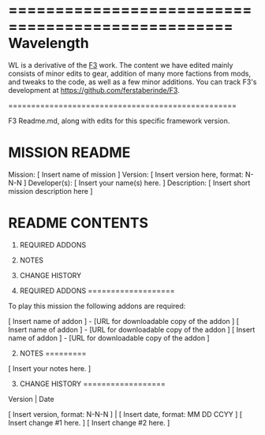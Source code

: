 ==================================================
Wavelength
==================================================

WL is a derivative of the [F3](http://ferstaberinde.com/f3/en//index.php?title=Main_Page) work. The content we have edited mainly consists of minor edits to gear, addition of many more factions from mods, and tweaks to the code, as well as a few minor additions. You can track F3's development at https://github.com/ferstaberinde/F3. 

==================================================

F3 Readme.md, along with edits for this specific framework version.

MISSION README
==============

Mission: [ Insert name of mission ]
Version: [ Insert version here, format: N-N-N ]
Developer(s): [ Insert your name(s) here. ]
Description: [ Insert short mission description here ]



README CONTENTS
===============

01. REQUIRED ADDONS
02. NOTES
03. CHANGE HISTORY

01. REQUIRED ADDONS
===================

To play this mission the following addons are required:

[ Insert name of addon ] - [URL for downloadable copy of the addon ]
[ Insert name of addon ] - [URL for downloadable copy of the addon ]
[ Insert name of addon ] - [URL for downloadable copy of the addon ]


02. NOTES
=========

[ Insert your notes here. ]



03. CHANGE HISTORY
==================

Version | Date

[ Insert version, format: N-N-N ] | [ Insert date, format: MM DD CCYY ]
[ Insert change #1 here. ]
[ Insert change #2 here. ]
